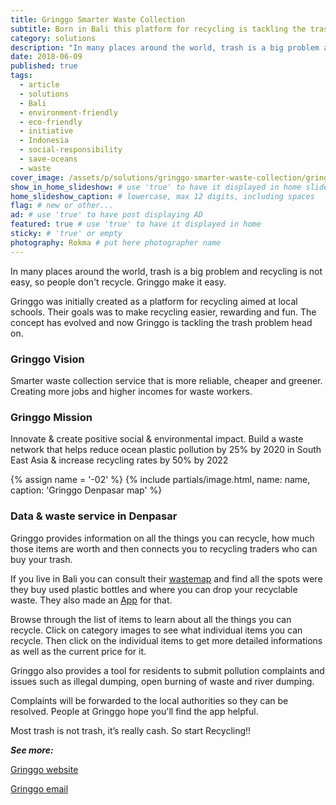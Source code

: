 ```yaml
---
title: Gringgo Smarter Waste Collection
subtitle: Born in Bali this platform for recycling is tackling the trash problem head on.
category: solutions
description: "In many places around the world, trash is a big problem and recycling is not easy, so people don't recycle. Gringgo make it easy. "
date: 2018-06-09
published: true
tags:
  - article
  - solutions
  - Bali
  - environment-friendly
  - eco-friendly
  - initiative
  - Indonesia
  - social-responsibility
  - save-oceans
  - waste
cover_image: /assets/p/solutions/gringgo-smarter-waste-collection/gringgo-smarter-waste-collection.jpg
show_in_home_slideshow: # use 'true' to have it displayed in home slideshow
home_slideshow_caption: # lowercase, max 12 digits, including spaces
flag: # new or other...
ad: # use 'true' to have post displaying AD
featured: true # use 'true' to have it displayed in home
sticky: # 'true' or empty
photography: Rokma # put here photographer name
---
```


In many places around the world, trash is a big problem and recycling is not easy, so people don't recycle. Gringgo make it easy.

Gringgo was initially created as a platform for recycling aimed at local schools. Their goals was to make recycling easier, rewarding and fun. The concept has evolved and now Gringgo is tackling the trash problem head on.


### Gringgo Vision

Smarter waste collection service that is more reliable, cheaper and greener. Creating more jobs and higher incomes for waste workers.

### Gringgo Mission

Innovate & create positive social & environmental impact. Build a waste network that helps reduce ocean plastic pollution by 25% by 2020 in South East Asia & increase recycling rates by 50% by 2022

{% assign name = '-02' %}
{% include partials/image.html, name: name, caption: 'Gringgo Denpasar map' %}




### Data & waste service in Denpasar

Gringgo provides information on all the things you can recycle, how much those items are worth and then connects you to recycling traders who can buy your trash.

If you live in Bali you can consult their [wastemap](https://gringgo.co/wastemap) and find all the spots were they buy used plastic bottles and where you can drop your recyclable waste. They also made an [App](https://play.google.com/store/apps/details?id=com.gringgo.app&hl=en) for that.

Browse through the list of items to learn about all the things you can recycle. Click on category images to see what individual items you can recycle. Then click on the individual items to get more detailed informations as well as the current price for it.

Gringgo also provides a tool for residents to submit pollution complaints and issues such as illegal dumping, open burning of waste and river dumping.

Complaints will be forwarded to the local authorities so they can be resolved. People at Gringgo hope you'll find the app helpful.

Most trash is not trash, it’s really cash. So start Recycling!!

**_See more:_**

[Gringgo website](https://gringgo.co/)

[Gringgo email](info@gringgo.co)
